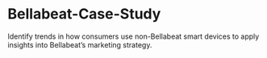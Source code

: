 # Bellabeat-Case-Study
Identify trends in how consumers use non-Bellabeat smart devices to apply insights into Bellabeat’s marketing strategy.
